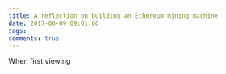 ```yaml
---
title: A reflection on building an Ethereum mining machine
date: 2017-08-09 09:01:06
tags:
comments: true 
---
```


When first viewing 